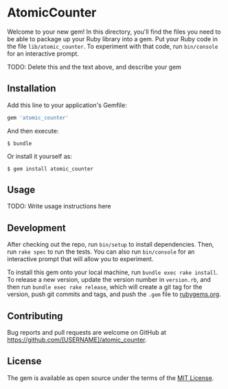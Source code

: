 # AtomicCounter

Welcome to your new gem! In this directory, you'll find the files you need to be able to package up your Ruby library into a gem. Put your Ruby code in the file `lib/atomic_counter`. To experiment with that code, run `bin/console` for an interactive prompt.

TODO: Delete this and the text above, and describe your gem

## Installation

Add this line to your application's Gemfile:

```ruby
gem 'atomic_counter'
```

And then execute:

    $ bundle

Or install it yourself as:

    $ gem install atomic_counter

## Usage

TODO: Write usage instructions here

## Development

After checking out the repo, run `bin/setup` to install dependencies. Then, run `rake spec` to run the tests. You can also run `bin/console` for an interactive prompt that will allow you to experiment.

To install this gem onto your local machine, run `bundle exec rake install`. To release a new version, update the version number in `version.rb`, and then run `bundle exec rake release`, which will create a git tag for the version, push git commits and tags, and push the `.gem` file to [rubygems.org](https://rubygems.org).

## Contributing

Bug reports and pull requests are welcome on GitHub at https://github.com/[USERNAME]/atomic_counter.

## License

The gem is available as open source under the terms of the [MIT License](https://opensource.org/licenses/MIT).
